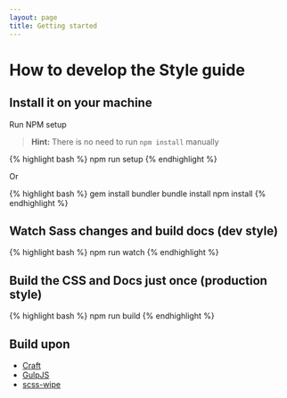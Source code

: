 ```yaml
---
layout: page
title: Getting started
---
```


# How to develop the Style guide 

## Install it on your machine

Run NPM setup

> **Hint:** There is no need to run `npm install` manually

{% highlight bash %}
npm run setup
{% endhighlight %}

Or

{% highlight bash %}
gem install bundler
bundle install
npm install
{% endhighlight %}

## Watch Sass changes and build docs (dev style)

{% highlight bash %}
npm run watch
{% endhighlight %}
  
## Build the CSS and Docs just once (production style)

{% highlight bash %}
npm run build 
{% endhighlight %}

## Build upon

- [Craft](http://github.com/marsbergen/styleguide)
- [GulpJS](http://gulpjs.com)
- [scss-wipe](https://github.com/marsbergen/scss-wipe)

